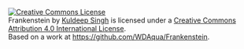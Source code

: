 <a rel="license" href="http://creativecommons.org/licenses/by/4.0/"><img alt="Creative Commons License" style="border-width:0" src="https://i.creativecommons.org/l/by/4.0/88x31.png" /></a><br /><span xmlns:dct="http://purl.org/dc/terms/" property="dct:title">Frankenstein</span> by <a xmlns:cc="http://creativecommons.org/ns#" href="http://wdaqua.eu/" property="cc:attributionName" rel="cc:attributionURL">Kuldeep Singh</a> is licensed under a <a rel="license" href="http://creativecommons.org/licenses/by/4.0/">Creative Commons Attribution 4.0 International License</a>.<br />Based on a work at <a xmlns:dct="http://purl.org/dc/terms/" href="https://github.com/WDAqua/Frankenstein" rel="dct:source">https://github.com/WDAqua/Frankenstein</a>.

